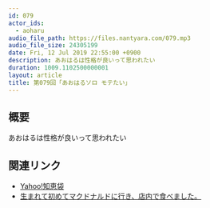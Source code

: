 ```yaml
---
id: 079
actor_ids:
  - aoharu
audio_file_path: https://files.nantyara.com/079.mp3
audio_file_size: 24305199
date: Fri, 12 Jul 2019 22:55:00 +0900
description: あおはるは性格が良いって思われたい
duration: 1009.1102500000001
layout: article
title: 第079回「あおはるソロ モテたい」
---
```

## 概要

あおはるは性格が良いって思われたい

## 関連リンク

* [Yahoo!知恵袋](https://chiebukuro.yahoo.co.jp/)
* [生まれて初めてマクドナルドに行き、店内で食べました。](https://detail.chiebukuro.yahoo.co.jp/qa/question_detail/q12198587932?__ysp=5b285rCPIOODnuOCr%2BODieODiuODq%2BODiSDjg6Ljgrnjg5Djg7zjgqzjg7w%3D)